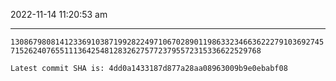 2022-11-14 11:20:53 am

---

`130867980814123369103871992822497106702890119863323466362227910369274571526240765511136425481283262757723795572315336622529768`

`Latest commit SHA is: 4dd0a1433187d877a28aa08963009b9e0ebabf08 `
